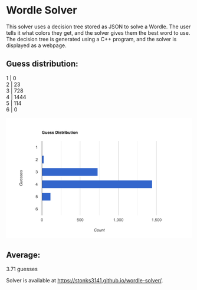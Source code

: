 # Wordle Solver
This solver uses a decision tree stored as JSON to solve a Wordle. The user tells it what colors they get, and the solver gives them the best word to use. The decision tree is generated using a C++ program, and the solver is displayed as a webpage.

## Guess distribution:
1 | 0\
2 | 23\
3 | 728\
4 | 1444\
5 | 114\
6 | 0

![](https://github.com/Stonks3141/wordle-solver/blob/8620a0affbab1c4abc8e4753d3b5c43afb5e8b25/bar-graph.png)

## Average:
3.71 guesses

Solver is available at https://stonks3141.github.io/wordle-solver/.
